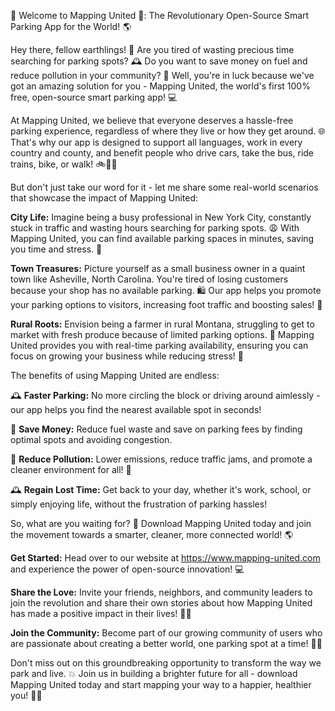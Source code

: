 🚨 Welcome to Mapping United 🚨: The Revolutionary Open-Source Smart Parking App for the World! 🌎

Hey there, fellow earthlings! 👋 Are you tired of wasting precious time searching for parking spots? 🕰️ Do you want to save money on fuel and reduce pollution in your community? 🌟 Well, you're in luck because we've got an amazing solution for you - Mapping United, the world's first 100% free, open-source smart parking app! 💻

At Mapping United, we believe that everyone deserves a hassle-free parking experience, regardless of where they live or how they get around. 🌐 That's why our app is designed to support all languages, work in every country and county, and benefit people who drive cars, take the bus, ride trains, bike, or walk! 🚲🚌🛬

But don't just take our word for it - let me share some real-world scenarios that showcase the impact of Mapping United:

**City Life:** Imagine being a busy professional in New York City, constantly stuck in traffic and wasting hours searching for parking spots. 😩 With Mapping United, you can find available parking spaces in minutes, saving you time and stress. 💪

**Town Treasures:** Picture yourself as a small business owner in a quaint town like Asheville, North Carolina. You're tired of losing customers because your shop has no available parking. 🛍️ Our app helps you promote your parking options to visitors, increasing foot traffic and boosting sales! 💸

**Rural Roots:** Envision being a farmer in rural Montana, struggling to get to market with fresh produce because of limited parking options. 🌾 Mapping United provides you with real-time parking availability, ensuring you can focus on growing your business while reducing stress! 🌻

The benefits of using Mapping United are endless:

🕰️ **Faster Parking:** No more circling the block or driving around aimlessly - our app helps you find the nearest available spot in seconds!

💸 **Save Money:** Reduce fuel waste and save on parking fees by finding optimal spots and avoiding congestion.

💚 **Reduce Pollution:** Lower emissions, reduce traffic jams, and promote a cleaner environment for all! 🌟

🕰️ **Regain Lost Time:** Get back to your day, whether it's work, school, or simply enjoying life, without the frustration of parking hassles!

So, what are you waiting for? 🤔 Download Mapping United today and join the movement towards a smarter, cleaner, more connected world! 🌎

**Get Started:** Head over to our website at https://www.mapping-united.com and experience the power of open-source innovation! 💻

**Share the Love:** Invite your friends, neighbors, and community leaders to join the revolution and share their own stories about how Mapping United has made a positive impact in their lives! 📱👫

**Join the Community:** Become part of our growing community of users who are passionate about creating a better world, one parking spot at a time! 👥💖

Don't miss out on this groundbreaking opportunity to transform the way we park and live. 💥 Join us in building a brighter future for all - download Mapping United today and start mapping your way to a happier, healthier you! 🌟💪